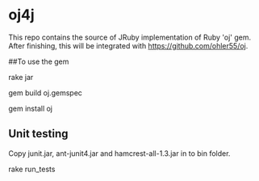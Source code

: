 # oj4j

This repo contains the source of JRuby implementation of Ruby 'oj' gem.
After finishing, this will be integrated with https://github.com/ohler55/oj.

##To use the gem

rake jar

gem build oj.gemspec

gem install oj

## Unit testing

Copy junit.jar, ant-junit4.jar and hamcrest-all-1.3.jar in to bin  folder.

rake run_tests

